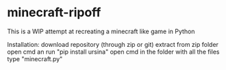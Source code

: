 # minecraft-ripoff
This is a WIP attempt at recreating a minecraft like game in Python


Installation:
  download repository (through zip or git)
  extract from zip folder
  open cmd an run "pip install ursina"
  open cmd in the folder with all the files
  type "minecraft.py"
